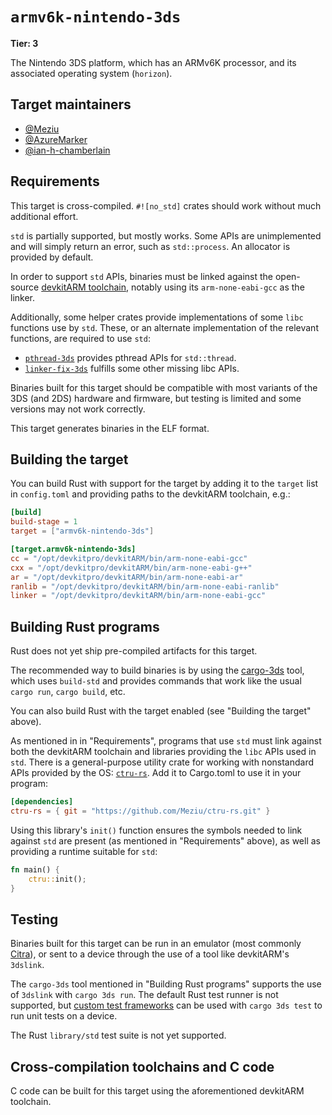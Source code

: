 # `armv6k-nintendo-3ds`

**Tier: 3**

The Nintendo 3DS platform, which has an ARMv6K processor, and its associated
operating system (`horizon`).

## Target maintainers

- [@Meziu](https://github.com/Meziu)
- [@AzureMarker](https://github.com/AzureMarker)
- [@ian-h-chamberlain](https://github.com/ian-h-chamberlain)

## Requirements

This target is cross-compiled. `#![no_std]` crates should work without much
additional effort.

`std` is partially supported, but mostly works. Some APIs are unimplemented
and will simply return an error, such as `std::process`. An allocator is provided
by default.

In order to support `std` APIs, binaries must be linked against the open-source
[devkitARM toolchain](https://devkitpro.org/wiki/Getting_Started), notably
using its `arm-none-eabi-gcc` as the linker.

Additionally, some helper crates provide implementations of some `libc` functions
use by `std`. These, or an alternate implementation of the relevant functions,
are required to use `std`:

- [`pthread-3ds`](https://github.com/Meziu/pthread-3ds) provides pthread APIs for `std::thread`.
- [`linker-fix-3ds`](https://github.com/Meziu/rust-linker-fix-3ds) fulfills some other missing libc APIs.

Binaries built for this target should be compatible with most variants of the
3DS (and 2DS) hardware and firmware, but testing is limited and some versions may
not work correctly.

This target generates binaries in the ELF format.

## Building the target

You can build Rust with support for the target by adding it to the `target`
list in `config.toml` and providing paths to the devkitARM toolchain, e.g.:

```toml
[build]
build-stage = 1
target = ["armv6k-nintendo-3ds"]

[target.armv6k-nintendo-3ds]
cc = "/opt/devkitpro/devkitARM/bin/arm-none-eabi-gcc"
cxx = "/opt/devkitpro/devkitARM/bin/arm-none-eabi-g++"
ar = "/opt/devkitpro/devkitARM/bin/arm-none-eabi-ar"
ranlib = "/opt/devkitpro/devkitARM/bin/arm-none-eabi-ranlib"
linker = "/opt/devkitpro/devkitARM/bin/arm-none-eabi-gcc"
```

## Building Rust programs

Rust does not yet ship pre-compiled artifacts for this target.

The recommended way to build binaries is by using the
[cargo-3ds](https://github.com/Meziu/cargo-3ds) tool, which uses `build-std`
and provides commands that work like the usual `cargo run`, `cargo build`, etc.

You can also build Rust with the target enabled (see "Building the target" above).

As mentioned in in "Requirements", programs that use `std` must link against
both the devkitARM toolchain and libraries providing the `libc` APIs used in `std`.
There is a general-purpose utility crate for working with nonstandard
APIs provided by the OS: [`ctru-rs`](https://github.com/Meziu/ctru-rs).
Add it to Cargo.toml to use it in your program:

```toml
[dependencies]
ctru-rs = { git = "https://github.com/Meziu/ctru-rs.git" }
```

Using this library's `init()` function ensures the symbols needed to link
against `std` are present (as mentioned in "Requirements" above), as well as
providing a runtime suitable for `std`:

```rust
fn main() {
    ctru::init();
}
```

## Testing

Binaries built for this target can be run in an emulator (most commonly
[Citra](https://citra-emu.org/)), or sent to a device through
the use of a tool like devkitARM's `3dslink`.

The `cargo-3ds` tool mentioned in "Building Rust programs" supports the use of
`3dslink` with `cargo 3ds run`. The default Rust test runner is not supported, but
[custom test frameworks](https://doc.rust-lang.org/beta/unstable-book/language-features/custom-test-frameworks.html)
can be used with `cargo 3ds test` to run unit tests on a device.

The Rust `library/std` test suite is not yet supported.

## Cross-compilation toolchains and C code

C code can be built for this target using the aforementioned devkitARM toolchain.
